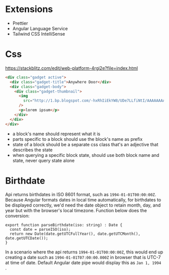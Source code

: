 # Extensions
- Prettier
- Angular Language Service
- Tailwind CSS IntelliSense

# Css

https://stackblitz.com/edit/web-platform-4rgi2e?file=index.html

```html
<div class="gadget active">
  <div class="gadget-title">Anywhere Door</div>
  <div class="gadget-body">
    <div class="gadget-thumbnail">
      <img
        src="http://1.bp.blogspot.com/-hxRhIiEkYW8/UDe7LLfiNtI/AAAAAAAAAQ8/_NKkWEz7588/s1600/dokodemo+door.jpg"
      />
      <p>lorem ipsum</p>
    </div>
  </div>
</div>
```
- a block's name should represent what it is
- parts specific to a block should use the block's name as prefix
- state of a block should be a separate css class that's an adjective that describes the state
- when querying a specific block state, should use both block name and state, never query state alone

# Birthdate
Api returns birthdates in ISO 8601 format, such as `1994-01-01T00:00:00Z`. Because Angular formats dates in local time automatically, for birthdates to be displayed correctly, we'd need the date object to retain month, day, and year but with the browser's local timezone. Function below does the conversion:
```
export function parseBirthdate(iso: string) : Date {
  const date = parseISO(iso);
  return new Date(date.getUTCFullYear(), date.getUTCMonth(), date.getUTCDate());
}
```
In a scenario where the api returns `1994-01-01T00:00:00Z`, this would end up creating a date such as `1994-01-01T07:00:00.000Z` in browser that is UTC-7 at time of date. Default Angular date pipe would display this as `Jan 1, 1994 `.
